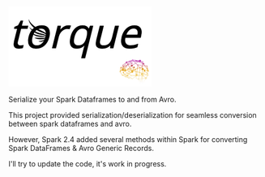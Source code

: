 
<img src="https://github.com/alivcor/torque/raw/main/assets/torque.png"/>

Serialize your Spark Dataframes to and from Avro.

This project provided serialization/deserialization for seamless conversion between spark dataframes and avro.

However, Spark 2.4 added several methods within Spark for converting Spark DataFrames & Avro Generic Records.

I'll try to update the code, it's work in progress.
